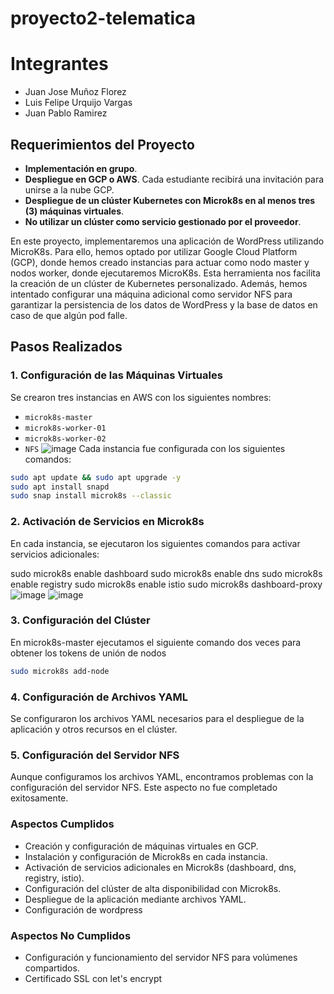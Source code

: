 # proyecto2-telematica
# Integrantes
- Juan Jose Muñoz Florez
- Luis Felipe Urquijo Vargas
- Juan Pablo Ramirez

## Requerimientos del Proyecto

- **Implementación en grupo**.
- **Despliegue en GCP o AWS**. Cada estudiante recibirá una invitación para unirse a la nube GCP.
- **Despliegue de un clúster Kubernetes con Microk8s en al menos tres (3) máquinas virtuales**.
- **No utilizar un clúster como servicio gestionado por el proveedor**.


En este proyecto, implementaremos una aplicación de WordPress utilizando MicroK8s. Para ello, hemos optado por utilizar Google Cloud Platform (GCP), donde hemos creado instancias para actuar como nodo master y nodos worker, donde ejecutaremos MicroK8s. Esta herramienta nos facilita la creación de un clúster de Kubernetes personalizado. Además, hemos intentado configurar una máquina adicional como servidor NFS para garantizar la persistencia de los datos de WordPress y la base de datos en caso de que algún pod falle.

## Pasos Realizados

### 1. Configuración de las Máquinas Virtuales

Se crearon tres instancias en AWS con los siguientes nombres:
- `microk8s-master`
- `microk8s-worker-01`
- `microk8s-worker-02`
- `NFS`
![image](https://github.com/juanvx6/proyecto2-telematica/assets/96350704/19076f3a-cd7a-4674-9c6f-6c09c6bdd926)
Cada instancia fue configurada con los siguientes comandos:

```sh
sudo apt update && sudo apt upgrade -y
sudo apt install snapd
sudo snap install microk8s --classic
```
### 2. Activación de Servicios en Microk8s

En cada instancia, se ejecutaron los siguientes comandos para activar servicios adicionales:

sudo microk8s enable dashboard
sudo microk8s enable dns
sudo microk8s enable registry
sudo microk8s enable istio
sudo microk8s dashboard-proxy
![image](https://github.com/juanvx6/proyecto2-telematica/assets/96350704/6762f1e9-702c-4b41-bbb1-68938099b8a2)
![image](https://github.com/juanvx6/proyecto2-telematica/assets/96350704/fa5293c4-3304-46cf-8209-ed5ec4163da6)

### 3. Configuración del Clúster

En microk8s-master ejecutamos el siguiente comando dos veces para obtener los tokens de unión de nodos

```sh
sudo microk8s add-node
```

### 4. Configuración de Archivos YAML
Se configuraron los archivos YAML necesarios para el despliegue de la aplicación y otros recursos en el clúster.

### 5. Configuración del Servidor NFS
Aunque configuramos los archivos YAML, encontramos problemas con la configuración del servidor NFS. Este aspecto no fue completado exitosamente.

### Aspectos Cumplidos
- Creación y configuración de máquinas virtuales en GCP.
- Instalación y configuración de Microk8s en cada instancia.
- Activación de servicios adicionales en Microk8s (dashboard, dns, registry, istio).
- Configuración del clúster de alta disponibilidad con Microk8s.
- Despliegue de la aplicación mediante archivos YAML.
- Configuración de wordpress

### Aspectos No Cumplidos
- Configuración y funcionamiento del servidor NFS para volúmenes compartidos.
- Certificado SSL con let's encrypt

